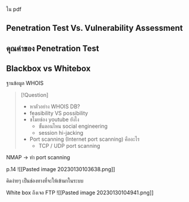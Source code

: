 ใน pdf

## Penetration Test Vs. Vulnerability Assessment

## คุณค่าของ Penetration Test

## Blackbox vs Whitebox

ฐานข้อมูล WHOIS

>[!Question]
>- หาตัวอย่าง WHOIS DB?
>- feasibility VS possibility
>- ขโมยช่อง youtube ยังไง
>	- ขั้นตอนไหน social engineering
>	- session hi-jacking 
>- Port scanning (Internet port scanning) คืออะไร
>	- TCP / UDP port scanning

NMAP -> ทำ port scanning

p.14
![[Pasted image 20230130103638.png]]

คิดง่ายๆ เป็นช่องทางที่จะให้เข้ามาในระบบ

White box ถึงเจอ FTP
![[Pasted image 20230130104941.png]]


